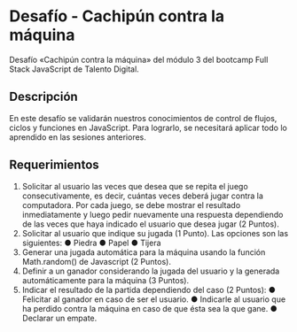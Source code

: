 # Desafío - Cachipún contra la máquina

Desafío «Cachipún contra la máquina» del módulo 3 del bootcamp Full Stack JavaScript de Talento Digital.

## Descripción

En este desafío se validarán nuestros conocimientos de control de flujos, ciclos y funciones en JavaScript. Para lograrlo, se necesitará aplicar todo lo aprendido en las sesiones anteriores.

## Requerimientos

1. Solicitar al usuario las veces que desea que se repita el juego consecutivamente, es decir, cuántas veces deberá jugar contra la computadora. Por cada juego, se debe mostrar el resultado inmediatamente y luego pedir nuevamente una respuesta dependiendo de las veces que haya indicado el usuario que desea jugar (2 Puntos).
2. Solicitar al usuario que indique su jugada (1 Punto).
   Las opciones son las siguientes:
   ● Piedra
   ● Papel
   ● Tijera
3. Generar una jugada automática para la máquina usando la función Math.random() de Javascript (2 Puntos).
4. Definir a un ganador considerando la jugada del usuario y la generada automáticamente para la máquina (3 Puntos).
5. Indicar el resultado de la partida dependiendo del caso (2 Puntos):
   ● Felicitar al ganador en caso de ser el usuario.
   ● Indicarle al usuario que ha perdido contra la máquina en caso de que ésta sea la que gane.
   ● Declarar un empate.
